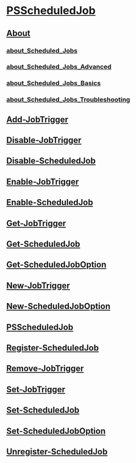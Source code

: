 #  [PSScheduledJob](PSScheduledJob.md)
##  [About](..\Microsoft.PowerShell.Core\About\About.md)
###  [about_Scheduled_Jobs](about/about_scheduled_jobs.md)
###  [about_Scheduled_Jobs_Advanced](about/about_scheduled_jobs_advanced.md)
###  [about_Scheduled_Jobs_Basics](about/about_scheduled_jobs_basics.md)
###  [about_Scheduled_Jobs_Troubleshooting](about/about_scheduled_jobs_troubleshooting.md)
##  [Add-JobTrigger](add-jobtrigger.md)
##  [Disable-JobTrigger](disable-jobtrigger.md)
##  [Disable-ScheduledJob](disable-scheduledjob.md)
##  [Enable-JobTrigger](enable-jobtrigger.md)
##  [Enable-ScheduledJob](enable-scheduledjob.md)
##  [Get-JobTrigger](get-jobtrigger.md)
##  [Get-ScheduledJob](get-scheduledjob.md)
##  [Get-ScheduledJobOption](get-scheduledjoboption.md)
##  [New-JobTrigger](new-jobtrigger.md)
##  [New-ScheduledJobOption](new-scheduledjoboption.md)
##  [PSScheduledJob](psscheduledjob.md)
##  [Register-ScheduledJob](register-scheduledjob.md)
##  [Remove-JobTrigger](remove-jobtrigger.md)
##  [Set-JobTrigger](set-jobtrigger.md)
##  [Set-ScheduledJob](set-scheduledjob.md)
##  [Set-ScheduledJobOption](set-scheduledjoboption.md)
##  [Unregister-ScheduledJob](unregister-scheduledjob.md)
